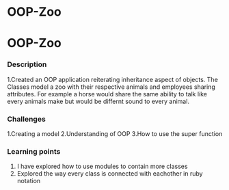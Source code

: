 # OOP-Zoo
# OOP-Zoo
### Description
1.Created an OOP application reiterating inheritance aspect of objects. The Classes model a zoo with their respective animals and employees sharing attributes. For example a horse would share the same ability to talk like every animals make but would be differnt sound to every animal.

### Challenges
1.Creating a model
2.Understanding of OOP
3.How to use the super function

### Learning points
1. I have explored how to use modules to contain more classes
2. Explored the way every class is connected with eachother in ruby notation 
